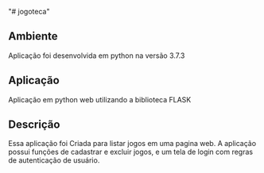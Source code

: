 "# jogoteca"

## Ambiente
  Aplicação foi desenvolvida em python na versão 3.7.3

## Aplicação
  Aplicação em python web utilizando a biblioteca FLASK
  
## Descrição
  Essa aplicação foi Criada para listar jogos em uma pagina web. A aplicação possui funções de cadastrar e excluir jogos, e um tela de login com regras de autenticação de usuário.
